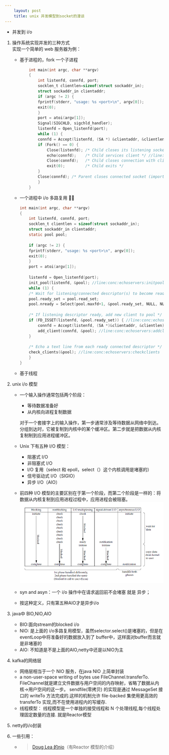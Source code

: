 ```yaml
---
    layout: post
    title: unix 并发模型到socket的漫谈
---
```


-  并发到 i/o

1.  操作系统实现并发的三种方式  
    实现一个简单的 web 服务器为例：

    - 基于进程的，fork 一个子进程

      ```c
          int main(int argc, char **argv)
          {
              int listenfd, connfd, port;
              socklen_t clientlen=sizeof(struct sockaddr_in);
              struct sockaddr_in clientaddr;
              if (argc != 2) {
              fprintf(stderr, "usage: %s <port>\n", argv[0]);
              exit(0);
              }
              port = atoi(argv[1]);
              Signal(SIGCHLD, sigchld_handler);
              listenfd = Open_listenfd(port);
              while (1) {
              connfd = Accept(listenfd, (SA *) &clientaddr, &clientlen);
              if (Fork() == 0) {
                  Close(listenfd); /* Child closes its listening socket */
                  echo(connfd);    /* Child services client */ //line:conc:echoserverp:echofun
                  Close(connfd);   /* Child closes connection with client */ //line:conc:echoserverp:childclose
                  exit(0);         /* Child exits */
              }
              Close(connfd); /* Parent closes connected socket (important!) */ //line:conc:echoserverp:parentclose
              }
          }
      ```

    * 一个进程中 i/o 多路复用 

      ```c
      int main(int argc, char **argv)
      {
          int listenfd, connfd, port;
          socklen_t clientlen = sizeof(struct sockaddr_in);
          struct sockaddr_in clientaddr;
          static pool pool;

          if (argc != 2) {
          fprintf(stderr, "usage: %s <port>\n", argv[0]);
          exit(0);
          }
          port = atoi(argv[1]);

          listenfd = Open_listenfd(port);
          init_pool(listenfd, &pool); //line:conc:echoservers:initpool
          while (1) {
          /* Wait for listening/connected descriptor(s) to become ready */
          pool.ready_set = pool.read_set;
          pool.nready = Select(pool.maxfd+1, &pool.ready_set, NULL, NULL, NULL);

          /* If listening descriptor ready, add new client to pool */
          if (FD_ISSET(listenfd, &pool.ready_set)) { //line:conc:echoservers:listenfdready
              connfd = Accept(listenfd, (SA *)&clientaddr, &clientlen); //line:conc:echoservers:accept
              add_client(connfd, &pool); //line:conc:echoservers:addclient
          }

          /* Echo a text line from each ready connected descriptor */
          check_clients(&pool); //line:conc:echoservers:checkclients
          }
      }
      ```

    * 基于线程

2.  unix i/o 模型


    - 一个输入操作通常包括两个阶段：

        * 等待数据准备好
        * 从内核向进程复制数据  

        对于一个套接字上的输入操作，第一步通常涉及等待数据从网络中到达。分组到达时，它被复制到内核中的某个缓冲区。第二步就是把数据从内核复制制到应用进程缓冲区。

    - Unix 下有五种 I/O 模型：
       * 阻塞式 I/O
       * 非阻塞式 I/O
       * I/O 复用（select 和 epoll，select（）这个内核调用是堵塞的）
       * 信号驱动式 I/O（SIGIO）
       * 异步 I/O（AIO）

    - 前四种 I/O 模型的主要区别在于第一个阶段，而第二个阶段是一样的：将数据从内核复制到应用进程过程中，应用进程会被阻塞。
    ![i/o](/images/unix_i:o.png)

    - syn and asyn：一个 i/o 操作中在请求返回前不会堵塞 就是 异步；
    - 按这种定义，只有第五种AIO才是异步i/o

3. java中 BIO,NIO,AIO
    - BIO:面向stream的blocked i/o
    - NIO: 是上面的 i/o多路复用模型，虽然selector.select()是堵塞的，但是在eventLoop中将准备好的数据放入到了 buffer中，这样面对buffer而言就是非堵塞的
    - AIO: 不知道是不是上面的AIO,netty中还是以NIO为主

4. kafka的网络层
    - 网络层相当于一个 NIO 服务，在java NIO 上简单封装
    - a non-user-space writing of bytes use FileChannel.transferTo.  FileChannel就是建立文件数据与用户空间的内存映射，省略了数据从内核->用户空间的这一步。 sendfile(零拷贝) 的实现是通过 MessageSet 接口的 writeTo 方法完成的.这样的机制允许 file-backed 集使用更高效的 transferTo 实现,而不在使用进程内的写缓存.
    - 线程模型： 线程模型是一个单独的接受线程和 N 个处理线程,每个线程处理固定数量的连接. 就是Reactor模型

5. netty的i/o封装


6. 一些引用：
    - > [Doug Lea 的nio](../file/nio.pdf)（有Reactor 模型的介绍）